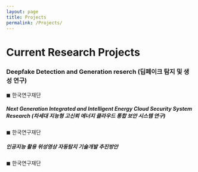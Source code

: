 ```yaml
---
layout: page
title: Projects
permalink: /Projects/
---
```


<h1 class="page-title">Current Research Projects</h1>



<div class="section">
    <h3>Deepfake Detection and Generation reserch (딥페이크 탐지 및 생성 연구)</h3> 
        ◼  한국연구재단 <br>
</div>

<div class="section">
    <h5> Next Generation Integrated and Intelligent Energy Cloud Security System Research (차세대 지능형 고신뢰 에너지 클라우드 통합 보안 시스템 연구) </h5> 
        ◼  한국연구재단 <br>
 
</div>

<div class="section">
    <h5> 인공지능 활용 위성영상 자동탐지 기술개발 추진방안 </h5> 
        ◼  한국연구재단 <br>
 
</div>




